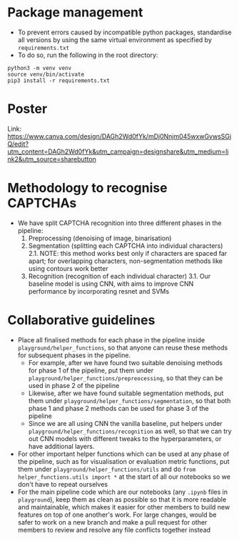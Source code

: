 # Package management

- To prevent errors caused by incompatible python packages, standardise all versions by using the same virtual environment as specified by `requirements.txt`
- To do so, run the following in the root directory:

```python3
python3 -m venv venv
source venv/bin/activate
pip3 install -r requirements.txt
```

# Poster

Link: https://www.canva.com/design/DAGh2Wd0fYk/mDj0Nnjm045wxwGvwsSGjQ/edit?utm_content=DAGh2Wd0fYk&utm_campaign=designshare&utm_medium=link2&utm_source=sharebutton

# Methodology to recognise CAPTCHAs

- We have split CAPTCHA recognition into three different phases in the pipeline:
  1. Preprocessing (denoising of image, binarisation)
  2. Segmentation (splitting each CAPTCHA into individual characters)
     2.1. NOTE: this method works best only if characters are spaced far apart; for overlapping characters, non-segmentation methods like using contours work better
  3. Recognition (recognition of each individual character)
     3.1. Our baseline model is using CNN, with aims to improve CNN performance by incorporating resnet and SVMs

# Collaborative guidelines

- Place all finalised methods for each phase in the pipeline inside `playground/helper_functions`, so that anyone can reuse these methods for subsequent phases in the pipeline.
  - For example, after we have found two suitable denoising methods for phase 1 of the pipeline, put them under `playground/helper_functions/prepreocessing`, so that they can be used in phase 2 of the pipeline
  - Likewise, after we have found suitable segmentation methods, put them under `playground/helper_functions/segmentation`, so that both phase 1 and phase 2 methods can be used for phase 3 of the pipeline
  - Since we are all using CNN the vanilla baseline, put helpers under `playground/helper_functions/recognition` as well, so that we can try out CNN models with different tweaks to the hyperparameters, or have additional layers.
- For other important helper functions which can be used at any phase of the pipeline, such as for visualisation or evaluation metric functions, put them under `playground/helper_functions/utils` and do `from helper_functions.utils import *` at the start of all our notebooks so we don't have to repeat ourselves
- For the main pipeline code which are our notebooks (any `.ipynb` files in `playground`), keep them as clean as possible so that it is more readable and maintainable, which makes it easier for other members to build new features on top of one another's work. For large changes, would be safer to work on a new branch and make a pull request for other members to review and resolve any file conflicts together instead
